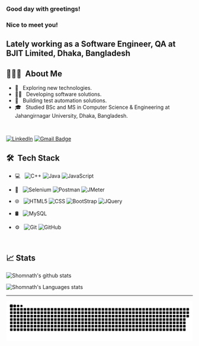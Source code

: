 <h3> Good day with greetings! </h3>
<h3> Nice to meet you! </h2>
<h2> Lately working as a Software Engineer, QA at BJIT Limited, Dhaka, Bangladesh</h2>


## 👨🏻‍💻 &nbsp;About Me 

- 🚀 &nbsp; Exploring new technologies.
- 👨‍💻 &nbsp; Developing software solutions.
- 🤖 &nbsp; Building test automation solutions.
- 🎓 &nbsp; Studied BSc and MS in Computer Science & Engineering at Jahangirnagar University, Dhaka, Bangladesh.

<br>

[![LinkedIn](https://img.shields.io/badge/-Shomnath%20Pramanik-blue?style=plastic&logo=linkedin&logoColor=white&link=https://www.linkedin.com/in/shomnathsomu/)](https://www.linkedin.com/in/shomnathsomu/)
[![Gmail Badge](https://img.shields.io/badge/-shomnathcse22@gmail.com-c14438?style=flat-square&logo=Gmail&logoColor=white&link=mailto:shomnathcse22@gmail.com)](mailto:shomnathcse22@gmail.com)


## 🛠 &nbsp;Tech Stack

- 💻 &nbsp;
  ![C++](https://img.shields.io/badge/-C++-333333?style=flat&logo=C%2B%2B&logoColor=00599C)
  ![Java](https://img.shields.io/badge/-Java-007396?style=flat&logo=java)
  ![JavaScript](https://img.shields.io/badge/-JavaScript-333333?style=flat&logo=javascript)
  
- 🔧 &nbsp;
  ![Selenium](https://img.shields.io/badge/-Selenium-333333?style=flat&logo=selenium)
  ![Postman](https://img.shields.io/badge/-Postman-FF6C37?style=flat&logo=postman)
  ![JMeter](https://img.shields.io/badge/-JMeter-C51A4A?style=flat&logo=apache%20jmeter)
  
- 🌐 &nbsp;
  ![HTML5](https://img.shields.io/badge/-HTML5-333333?style=flat&logo=HTML5)
  ![CSS](https://img.shields.io/badge/-CSS-333333?style=flat&logo=CSS3&logoColor=1572B6)
  ![BootStrap](https://img.shields.io/badge/-BootStrap-333333?style=flat&logo=bootstrap&logoColor=1572B6)
  ![JQuery](https://img.shields.io/badge/-JQuery-333333?style=flat&logo=jquery)
  
- 🛢 &nbsp;
  ![MySQL](https://img.shields.io/badge/-MySQL-333333?style=flat&logo=mysql)

- ⚙️ &nbsp;
  ![Git](https://img.shields.io/badge/-Git-333333?style=flat&logo=git)
  ![GitHub](https://img.shields.io/badge/-GitHub-333333?style=flat&logo=github)
  
  <br/>

## 📈 Stats

![Shomnath's github stats](https://github-readme-stats.vercel.app/api?username=shomnathsomu&hide=["issues"]&show_icons=true&line_height=30)

![Shomnath's Languages stats](https://github-readme-stats.vercel.app/api/top-langs/?username=shomnathsomu&theme=buefy&layout=compact&langs_count=10)

----
  
  
<a href=#><img src="contributions.svg"></a>
